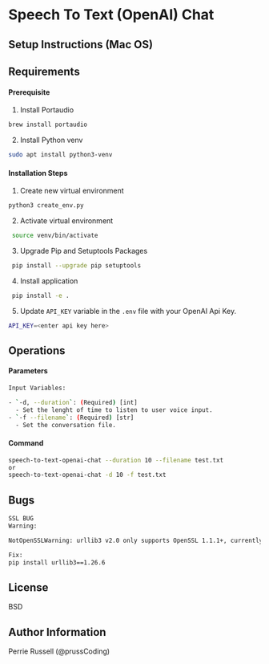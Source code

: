 Speech To Text (OpenAI) Chat 
=========
## Setup Instructions (Mac OS)



Requirements
------------

#### Prerequisite

 1. Install Portaudio
```bash
brew install portaudio

```
2. Install Python venv
```bash
sudo apt install python3-venv

```

#### Installation Steps

1. Create new virtual environment
 ```bash
 python3 create_env.py
 ```

2. Activate virtual environment
```bash
 source venv/bin/activate
```

3. Upgrade Pip and Setuptools Packages
```bash
 pip install --upgrade pip setuptools
```

4. Install application
```bash
 pip install -e .
```

5. Update `API_KEY` variable in the `.env` file with your OpenAI Api Key.
```bash
API_KEY=<enter api key here>
```

Operations
--------------
#### Parameters
```bash
Input Variables:

- `-d, --duration`: (Required) [int]
  - Set the lenght of time to listen to user voice input.
- `-f --filename`: (Required) [str]
  - Set the conversation file.

```
#### Command
```bash
speech-to-text-openai-chat --duration 10 --filename test.txt
or
speech-to-text-openai-chat -d 10 -f test.txt
```


Bugs
--------------
```bash
SSL BUG
Warning: 

NotOpenSSLWarning: urllib3 v2.0 only supports OpenSSL 1.1.1+, currently the 'ssl' module is compiled with 'LibreSSL 2.8.3'. See: https://github.com/urllib3/urllib3/issues/3020

Fix:
pip install urllib3==1.26.6
```

License
-------

BSD

Author Information
------------------

Perrie Russell (@prussCoding)